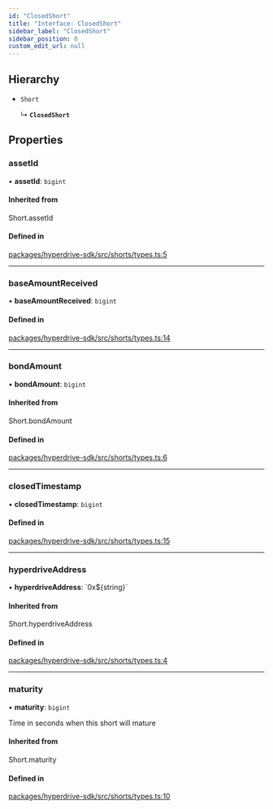```yaml
---
id: "ClosedShort"
title: "Interface: ClosedShort"
sidebar_label: "ClosedShort"
sidebar_position: 0
custom_edit_url: null
---
```


## Hierarchy

- `Short`

  ↳ **`ClosedShort`**

## Properties

### assetId

• **assetId**: `bigint`

#### Inherited from

Short.assetId

#### Defined in

[packages/hyperdrive-sdk/src/shorts/types.ts:5](https://github.com/delvtech/hyperdrive-monorepo/blob/4f356e4/packages/hyperdrive-sdk/src/shorts/types.ts#L5)

___

### baseAmountReceived

• **baseAmountReceived**: `bigint`

#### Defined in

[packages/hyperdrive-sdk/src/shorts/types.ts:14](https://github.com/delvtech/hyperdrive-monorepo/blob/4f356e4/packages/hyperdrive-sdk/src/shorts/types.ts#L14)

___

### bondAmount

• **bondAmount**: `bigint`

#### Inherited from

Short.bondAmount

#### Defined in

[packages/hyperdrive-sdk/src/shorts/types.ts:6](https://github.com/delvtech/hyperdrive-monorepo/blob/4f356e4/packages/hyperdrive-sdk/src/shorts/types.ts#L6)

___

### closedTimestamp

• **closedTimestamp**: `bigint`

#### Defined in

[packages/hyperdrive-sdk/src/shorts/types.ts:15](https://github.com/delvtech/hyperdrive-monorepo/blob/4f356e4/packages/hyperdrive-sdk/src/shorts/types.ts#L15)

___

### hyperdriveAddress

• **hyperdriveAddress**: \`0x${string}\`

#### Inherited from

Short.hyperdriveAddress

#### Defined in

[packages/hyperdrive-sdk/src/shorts/types.ts:4](https://github.com/delvtech/hyperdrive-monorepo/blob/4f356e4/packages/hyperdrive-sdk/src/shorts/types.ts#L4)

___

### maturity

• **maturity**: `bigint`

Time in seconds when this short will mature

#### Inherited from

Short.maturity

#### Defined in

[packages/hyperdrive-sdk/src/shorts/types.ts:10](https://github.com/delvtech/hyperdrive-monorepo/blob/4f356e4/packages/hyperdrive-sdk/src/shorts/types.ts#L10)
